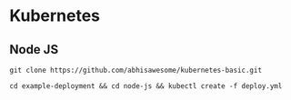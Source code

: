 # Kubernetes

## Node JS
```
git clone https://github.com/abhisawesome/kubernetes-basic.git
```

```
cd example-deployment && cd node-js && kubectl create -f deploy.yml
```